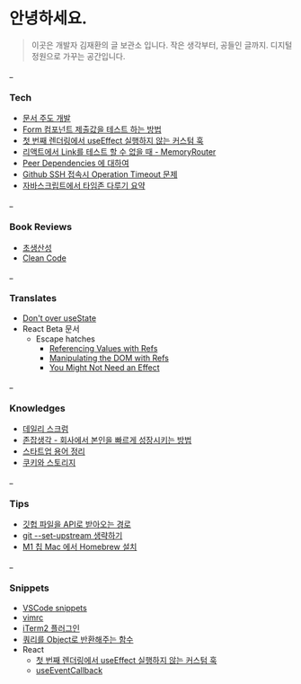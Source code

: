 # 안녕하세요.

> 이곳은 개발자 김재환의 글 보관소 입니다.
> 작은 생각부터, 공들인 글까지.
> 디지털 정원으로 가꾸는 공간입니다.

_
### Tech

- [문서 주도 개발](archive/문서%20주도%20개발.md)
- [Form 컴포넌트 제출값을 테스트 하는 방법](archive/Form%20컴포넌트%20제출값을%20테스트%20하는%20방법.md)
- [첫 번째 렌더링에서 useEffect 실행하지 않는 커스텀 훅](archive/첫%20번째%20렌더링에서%20useEffect%20실행하지%20않는%20커스텀%20훅.md)
- [리액트에서 Link를 테스트 할 수 없을 때 - MemoryRouter](archive/리액트에서%20Link를%20테스트%20할%20수%20없을%20때%20-%20MemoryRouter.md)
- [Peer Dependencies 에 대하여](archive/Peer%20Dependencies%20에%20대하여.md)
- [Github SSH 접속시 Operation Timeout 문제](archive/Github%20SSH%20접속시%20Operation%20Timeout%20문제.md)
- [자바스크립트에서 타임존 다루기 요약](archive/자바스크립트에서%20타임존%20다루기%20요약.md)

_
### Book Reviews

- [초생산성](archive/초생산성.md)
- [Clean Code](archive/Clean%20Code.md)

_
### Translates

- [Don't over useState](archive/Don't%20over%20useState.md)
- React Beta 문서
	- Escape hatches
		- [Referencing Values with Refs](archive/Referencing%20Values%20with%20Refs.md)
		- [Manipulating the DOM with Refs](archive/Manipulating%20the%20DOM%20with%20Refs.md)
		- [You Might Not Need an Effect](archive/You%20Might%20Not%20Need%20an%20Effect.md)

_
### Knowledges

- [데일리 스크럼](archive/데일리%20스크럼.md)
- [존잡생각 - 회사에서 본인을 빠르게 성장시키는 방법](archive/존잡생각%20-%20회사에서%20본인을%20빠르게%20성장시키는%20방법.md)
- [스타트업 용어 정리](archive/스타트업%20용어%20정리.md)
- [쿠키와 스토리지](archive/쿠키와%20스토리지.md)

_
### Tips

- [깃헙 파일을 API로 받아오는 경로](archive/깃헙%20파일을%20API로%20받아오는%20경로.md)
- [git --set-upstream 생략하기](archive/git%20--set-upstream%20생략하기.md)
- [M1 칩 Mac 에서 Homebrew 설치](archive/M1%20칩%20Mac%20에서%20Homebrew%20설치.md)

_
### Snippets

- [VSCode snippets](archive/VSCode%20snippets.md)
- [vimrc](archive/vimrc.md)
- [iTerm2 플러그인](archive/iTerm2%20플러그인.md)
- [쿼리를 Object로 반환해주는 함수](archive/쿼리를%20Object로%20반환해주는%20함수.md)
- React
	- [첫 번째 렌더링에서 useEffect 실행하지 않는 커스텀 훅](archive/첫%20번째%20렌더링에서%20useEffect%20실행하지%20않는%20커스텀%20훅.md)
	- [useEventCallback](archive/useEventCallback.md)